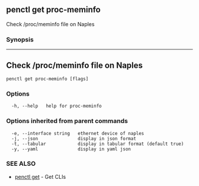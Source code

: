 ## penctl get proc-meminfo

Check /proc/meminfo file on Naples

### Synopsis



------------------------------------
 Check /proc/meminfo file on Naples 
------------------------------------


```
penctl get proc-meminfo [flags]
```

### Options

```
  -h, --help   help for proc-meminfo
```

### Options inherited from parent commands

```
  -e, --interface string   ethernet device of naples
  -j, --json               display in json format
  -t, --tabular            display in tabular format (default true)
  -y, --yaml               display in yaml json
```

### SEE ALSO
* [penctl get](penctl_get.md)	 - Get CLIs

